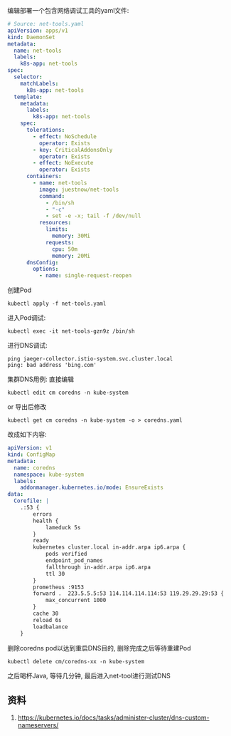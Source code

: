 编辑部署一个包含网络调试工具的yaml文件:
```yaml
# Source: net-tools.yaml
apiVersion: apps/v1
kind: DaemonSet
metadata:
  name: net-tools
  labels:
    k8s-app: net-tools
spec:
  selector:
    matchLabels:
      k8s-app: net-tools
  template:
    metadata:
      labels:
        k8s-app: net-tools
    spec:
      tolerations:
        - effect: NoSchedule
          operator: Exists
        - key: CriticalAddonsOnly
          operator: Exists
        - effect: NoExecute
          operator: Exists
      containers:
        - name: net-tools
          image: juestnow/net-tools
          command:
            - /bin/sh
            - "-c"
            - set -e -x; tail -f /dev/null
          resources:
            limits:
              memory: 30Mi
            requests:
              cpu: 50m
              memory: 20Mi
      dnsConfig:
        options:
          - name: single-request-reopen
```

创建Pod
```shell
kubectl apply -f net-tools.yaml
```

进入Pod调试:
```shell
kubectl exec -it net-tools-gzn9z /bin/sh
```

进行DNS调试:
```shell
ping jaeger-collector.istio-system.svc.cluster.local
ping: bad address 'bing.com'
```

集群DNS用例:
直接编辑
```shell
kubectl edit cm coredns -n kube-system
```
or 导出后修改
```shell
kubectl get cm coredns -n kube-system -o > coredns.yaml
```

改成如下内容:
```yaml
apiVersion: v1
kind: ConfigMap
metadata:
  name: coredns
  namespace: kube-system
  labels:
    addonmanager.kubernetes.io/mode: EnsureExists
data:
  Corefile: |
    .:53 {
        errors
        health {
            lameduck 5s
        }
        ready
        kubernetes cluster.local in-addr.arpa ip6.arpa {
            pods verified
            endpoint_pod_names
            fallthrough in-addr.arpa ip6.arpa
            ttl 30
        }
        prometheus :9153
        forward .  223.5.5.5:53 114.114.114.114:53 119.29.29.29:53 {
            max_concurrent 1000
        }
        cache 30
        reload 6s
        loadbalance
    }  
```

删除coredns pod以达到重启DNS目的, 删除完成之后等待重建Pod
```shell
kubectl delete cm/coredns-xx -n kube-system
```

之后喝杯Java, 等待几分钟, 最后进入net-tool进行测试DNS
## 资料
1. https://kubernetes.io/docs/tasks/administer-cluster/dns-custom-nameservers/